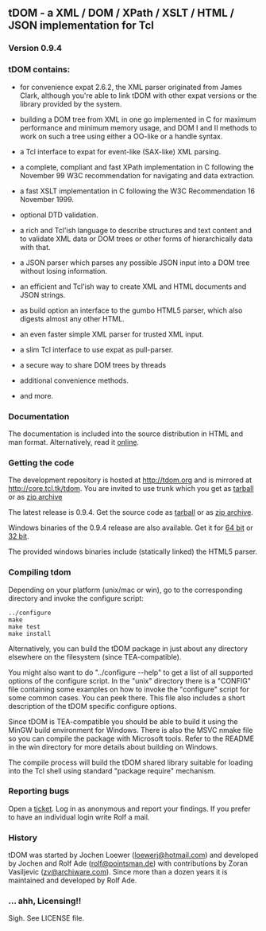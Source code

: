
## tDOM - a XML / DOM / XPath / XSLT / HTML / JSON implementation for Tcl
### Version 0.9.4

### tDOM contains:

   *  for convenience expat 2.6.2, the XML parser originated from
      James Clark, although you're able to link tDOM with other
      expat versions or the library provided by the system.

   *  building a DOM tree from XML in one go implemented in C for
      maximum performance and minimum memory usage, and DOM I and II
      methods to work on such a tree using either a OO-like or a
      handle syntax.

   *  a Tcl interface to expat for event-like (SAX-like) XML parsing.

   *  a complete, compliant and fast XPath implementation in C
      following the November 99 W3C recommendation for navigating and
      data extraction.

   *  a fast XSLT implementation in C following the W3C Recommendation
      16 November 1999.
   
   *  optional DTD validation.

   *  a rich and Tcl'ish language to describe structures and text
      content and to validate XML data or DOM trees or other forms of
      hierarchically data with that.
   
   *  a JSON parser which parses any possible JSON input into a DOM
      tree without losing information.

   *  an efficient and Tcl'ish way to create XML and HTML documents
      and JSON strings.

   *  as build option an interface to the gumbo HTML5 parser, which
      also digests almost any other HTML.

   *  an even faster simple XML parser for trusted XML input.

   *  a slim Tcl interface to use expat as pull-parser.

   *  a secure way to share DOM trees by threads

   *  additional convenience methods.

   *  and more.


### Documentation

The documentation is included into the source distribution in HTML and
man format. Alternatively, read it
[online](http://tdom.org/index.html/doc/trunk/doc/index.html).


### Getting the code

The development repository is hosted at <http://tdom.org> and is
mirrored at <http://core.tcl.tk/tdom>. You are invited to use trunk
which you get as
[tarball](http://tdom.org/index.html/tarball/trunk/tdom-trunk.tar.gz)
or as [zip archive](http://tdom.org/index.html/zip/trunk/tdom-trunk.zip)

The latest release is 0.9.4. Get the source code as
[tarball](http://tdom.org/downloads/tdom-0.9.4-src.tgz) or
as [zip archive](http://tdom.org/downloads/tdom-0.9.4-src.zip).

Windows binaries of the 0.9.4 release are also available. Get it for
[64 bit](http://tdom.org/downloads/tdom-0.9.4-windows-x64.zip) or [32
bit](http://tdom.org/downloads/tdom-0.9.4-windows-x86.zip).

The provided windows binaries include (statically linked) the
HTML5 parser.


### Compiling tdom

Depending on your platform (unix/mac or win), go to the
corresponding directory and invoke the configure script:

    ../configure
    make 
    make test
    make install

Alternatively, you can build the tDOM package in just about any
directory elsewhere on the filesystem (since TEA-compatible).

You might also want to do "../configure --help" to get a list of
all supported options of the configure script. In the "unix"
directory there is a "CONFIG" file containing some examples on how
to invoke the "configure" script for some common cases. You can
peek there. This file also includes a short description of the
tDOM specific configure options.

Since tDOM is TEA-compatible you should be able to build it using
the MinGW build environment for Windows. There is also the MSVC
nmake file so you can compile the package with Microsoft tools.
Refer to the README in the win directory for more details about
building on Windows.

The compile process will build the tDOM shared library suitable for
loading into the Tcl shell using standard "package require" mechanism.


### Reporting bugs

Open a [ticket](http://tdom.org/index.html/ticket). Log in as
anonymous and report your findings. If you prefer to have an
individual login write Rolf a mail.


### History

tDOM was started by Jochen Loewer (loewerj@hotmail.com) and
developed by Jochen and Rolf Ade (rolf@pointsman.de) with
contributions by Zoran Vasiljevic (zv@archiware.com). Since more
than a dozen years it is maintained and developed by Rolf Ade.


### ... ahh, Licensing!!

Sigh. See LICENSE file.

